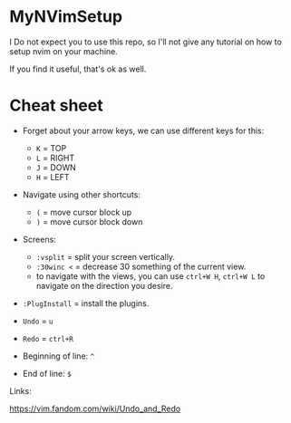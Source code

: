 # MyNVimSetup

I Do not expect you to use this repo, so I'll not give any tutorial on how to setup nvim on your machine.

If you find it useful, that's ok as well.

# Cheat sheet

  - Forget about your arrow keys, we can use different keys for this:
    - `K` = TOP 
    - `L` = RIGHT
    - `J` = DOWN
    - `H` = LEFT

  - Navigate using other shortcuts:
    - `(` = move cursor block up
    - `)` = move cursor block down
  
  - Screens:
    - `:vsplit` = split your screen vertically.
    - `:30winc <` = decrease 30 something of the current view.
    - to navigate with the views, you can use `ctrl+W H`, `ctrl+W L` to navigate on the direction you desire.

  - `:PlugInstall` = install the plugins.
  - `Undo` = `u`
  - `Redo` = `ctrl+R`
  - Beginning of line: `^`
  - End of line: `$`
  
    

Links:


https://vim.fandom.com/wiki/Undo_and_Redo
